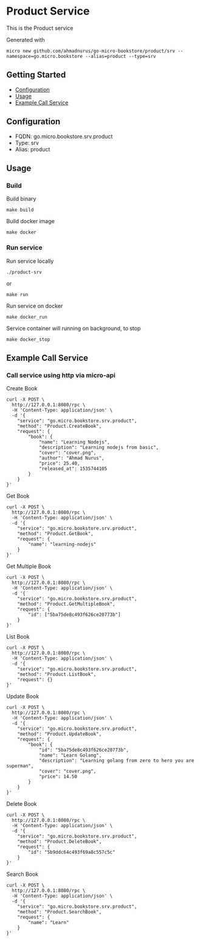 # Product Service

This is the Product service

Generated with

```
micro new github.com/ahmadnurus/go-micro-bookstore/product/srv --namespace=go.micro.bookstore --alias=product --type=srv
```

## Getting Started

- [Configuration](#configuration)
- [Usage](#usage)
- [Example Call Service](#example-call-service)

## Configuration

- FQDN: go.micro.bookstore.srv.product
- Type: srv
- Alias: product

## Usage

### Build

Build binary

```
make build
```

Build docker image

```
make docker
```

### Run service

Run service locally

```
./product-srv
```

or

```
make run
```

Run service on docker

```
make docker_run
```

Service container will running on background, to stop

```
make docker_stop
```

## Example Call Service

### Call service using http via micro-api

Create Book

```
curl -X POST \
  http://127.0.0.1:8080/rpc \
  -H 'Content-Type: application/json' \
  -d '{
	"service": "go.micro.bookstore.srv.product",
	"method": "Product.CreateBook",
	"request": {
	    "book": {
	        "name": "Learning Nodejs",
	        "description": "Learning nodejs from basic",
	        "cover": "cover.png",
	        "author": "Ahmad Nurus",
	        "price": 25.40,
	        "released_at": 1535744105 
	    }
	}
}'
```

Get Book

```
curl -X POST \
  http://127.0.0.1:8080/rpc \
  -H 'Content-Type: application/json' \
  -d '{
	"service": "go.micro.bookstore.srv.product",
	"method": "Product.GetBook",
	"request": {
		"name": "learning-nodejs"
	}
}'
```

Get Multiple Book

```
curl -X POST \
  http://127.0.0.1:8080/rpc \
  -H 'Content-Type: application/json' \
  -d '{
	"service": "go.micro.bookstore.srv.product",
	"method": "Product.GetMultipleBook",
	"request": {
	    "id": ["5ba75de8c493f626ce20773b"]
	}
}'
```

List Book

```
curl -X POST \
  http://127.0.0.1:8080/rpc \
  -H 'Content-Type: application/json' \
  -d '{
	"service": "go.micro.bookstore.srv.product",
	"method": "Product.ListBook",
	"request": {}
}'
```

Update Book

```
curl -X POST \
  http://127.0.0.1:8080/rpc \
  -H 'Content-Type: application/json' \
  -d '{
	"service": "go.micro.bookstore.srv.product",
	"method": "Product.UpdateBook",
	"request": {
	    "book": {
	        "id": "5ba75de8c493f626ce20773b",
	        "name": "Learn Golang",
	        "description": "Learning golang from zero to hero you are superman",
	        "cover": "cover.png",
	        "price": 14.50
	    }
	}
}'
```

Delete Book

```
curl -X POST \
  http://127.0.0.1:8080/rpc \
  -H 'Content-Type: application/json' \
  -d '{
	"service": "go.micro.bookstore.srv.product",
	"method": "Product.DeleteBook",
	"request": {
		"id": "5b9ddc64c493f69a8c557c5c"
	}
}'
```

Search Book

```
curl -X POST \
  http://127.0.0.1:8080/rpc \
  -H 'Content-Type: application/json' \
  -d '{
	"service": "go.micro.bookstore.srv.product",
	"method": "Product.SearchBook",
	"request": {
	    "name": "Learn"
	}
}'
```